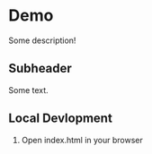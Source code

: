 # Demo

Some description!

## Subheader

Some text.

## Local Devlopment

1. Open index.html in your browser